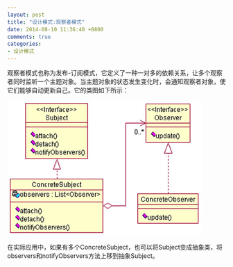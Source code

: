 ```yaml
---
layout: post
title: "设计模式:观察者模式"
date: 2014-08-10 11:36:40 +0800
comments: true
categories: 
- 设计模式
---
```


观察者模式也称为发布-订阅模式，它定义了一种一对多的依赖关系，让多个观察者同时监听一个主题对象。当主题对象的状态发生变化时，会通知观察者对象，使它们能够自动更新自己。它的类图如下所示：

![image](/myresource/images/image_blog_20140810_115301.jpg)

在实际应用中，如果有多个ConcreteSubject，也可以将Subject变成抽象类，将observers和notifyObservers方法上移到抽象Subject。





